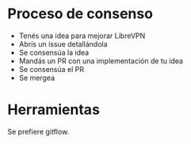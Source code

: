 # Proceso de consenso

* Tenés una idea para mejorar LibreVPN
* Abrís un issue detallándola
* Se consensúa la idea
* Mandás un PR con una implementación de tu idea
* Se consensúa el PR
* Se mergea

# Herramientas

Se prefiere gitflow.
